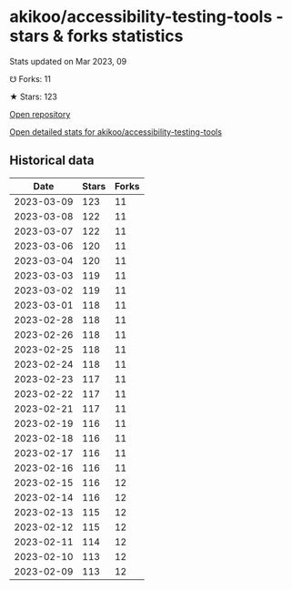 # akikoo/accessibility-testing-tools - stars & forks statistics

Stats updated on Mar 2023, 09

☋ Forks: 11

★ Stars: 123

[Open repository](https://github.com/akikoo/accessibility-testing-tools)

[Open detailed stats for akikoo/accessibility-testing-tools](https://reviewgithub.com/rep/akikoo/accessibility-testing-tools)

## Historical data
| Date | Stars | Forks |
|------|-------|-------|
| 2023-03-09 | 123 | 11 | 
| 2023-03-08 | 122 | 11 | 
| 2023-03-07 | 122 | 11 | 
| 2023-03-06 | 120 | 11 | 
| 2023-03-04 | 120 | 11 | 
| 2023-03-03 | 119 | 11 | 
| 2023-03-02 | 119 | 11 | 
| 2023-03-01 | 118 | 11 | 
| 2023-02-28 | 118 | 11 | 
| 2023-02-26 | 118 | 11 | 
| 2023-02-25 | 118 | 11 | 
| 2023-02-24 | 118 | 11 | 
| 2023-02-23 | 117 | 11 | 
| 2023-02-22 | 117 | 11 | 
| 2023-02-21 | 117 | 11 | 
| 2023-02-19 | 116 | 11 | 
| 2023-02-18 | 116 | 11 | 
| 2023-02-17 | 116 | 11 | 
| 2023-02-16 | 116 | 11 | 
| 2023-02-15 | 116 | 12 | 
| 2023-02-14 | 116 | 12 | 
| 2023-02-13 | 115 | 12 | 
| 2023-02-12 | 115 | 12 | 
| 2023-02-11 | 114 | 12 | 
| 2023-02-10 | 113 | 12 | 
| 2023-02-09 | 113 | 12 | 

